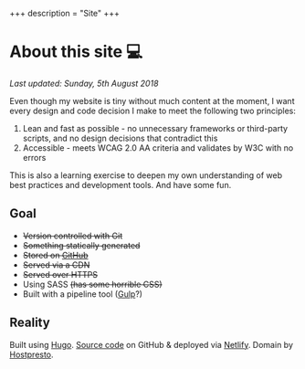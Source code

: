 +++
description = "Site"
+++
	<main>
		<h1>About this site <span role="img" aria-label="computer">💻</span></h1>
		<p><em>Last updated: Sunday, 5th August 2018</em></p>
		<p>Even though my website is tiny without much content at the moment, I want every design and code decision I make to meet the following two principles:</p>
		<ol>
			<li>Lean and fast as possible - no unnecessary frameworks or third-party scripts, and no design decisions that contradict this</li>
			<li>Accessible - meets WCAG 2.0 AA criteria and validates by W3C with no errors</li>
		</ol>
		<p>This is also a learning exercise to deepen my own understanding of web best practices and development tools. And have some fun.</p>
		<h2>Goal</h2>
		<ul>
			<li><s>Version controlled with Git</s></li>
			<li><s>Something statically generated</s></li>
			<li><s>Stored on <a href="https://www.github.com/alicegherbison" target="_blank">GitHub</a></s></li>
			<li><s>Served via a CDN</s></li>
			<li><s>Served over HTTPS</s></li>
			<li>Using SASS <s>(has some horrible CSS)</s></li>
			<li>Built with a pipeline tool (<a href="https://gulpjs.com" target="_blank">Gulp</a>?)</li>
		</ul>
		<h2>Reality</h2>
		<p>Built using <a href="https://gohugo.io" target="_blank">Hugo</a>. <a href="https://github.com/alicegherbison/alicegherbison.com" target="_blank">Source code</a> on GitHub &amp; deployed via <a href="https://www.netlify.com" target="_blank">Netlify</a>. Domain by <a href="https://hostpresto.com/my/aff.php?aff=289">Hostpresto</a>.</p>
	</main>